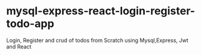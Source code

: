 # mysql-express-react-login-register-todo-app
Login, Register and crud of todos from Scratch using Mysql,Express, Jwt and React
